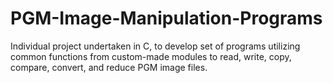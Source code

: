 # PGM-Image-Manipulation-Programs
Individual project undertaken in C, to develop set of programs utilizing common functions from custom-made modules to read, write, copy, compare, convert, and reduce PGM image files. 
